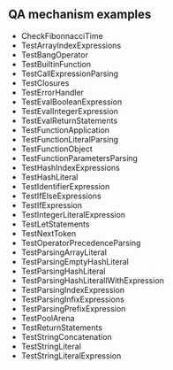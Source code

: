 ## QA mechanism examples
* CheckFibonnacciTime
* TestArrayIndexExpressions
* TestBangOperator
* TestBuiltinFunction
* TestCallExpressionParsing
* TestClosures
* TestErrorHandler
* TestEvalBooleanExpression
* TestEvalIntegerExpression
* TestEvalReturnStatements
* TestFunctionApplication
* TestFunctionLiteralParsing
* TestFunctionObject
* TestFunctionParametersParsing
* TestHashIndexExpressions
* TestHashLiteral
* TestIdentifierExpression
* TestIfElseExpressions
* TestIfExpression
* TestIntegerLiteralExpression
* TestLetStatements
* TestNextToken
* TestOperatorPrecedenceParsing
* TestParsingArrayLiteral
* TestParsingEmptyHashLiteral
* TestParsingHashLiteral
* TestParsingHashLiterallWithExpression
* TestParsingIndexExpression
* TestParsingInfixExpressions
* TestParsingPrefixExpression
* TestPoolArena
* TestReturnStatements
* TestStringConcatenation
* TestStringLiteral
* TestStringLiteralExpression
